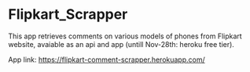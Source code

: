 # Flipkart_Scrapper
This app retrieves comments on various models of phones from Flipkart website, avaiable as an api and app (untill Nov-28th: heroku free tier).


App link: https://flipkart-comment-scrapper.herokuapp.com/
